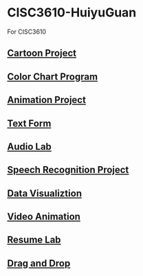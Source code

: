 # CISC3610-HuiyuGuan
For CISC3610 
<a href="Cartoon Project/index.html"><h2>Cartoon Project</h2>
<a href="Color Chart Program/index.html"><h2>Color Chart Program</h2></a>
<a href="Animation Project/index.html"><h2>Animation Project</h2></a>
<a href="Text Form/index.html"><h2>Text Form</h2></a>
<a href="Audio Lab/index.html"><h2>Audio Lab</h2></a>
<a href="Speech Recognition Project/index.html"><h2>Speech Recognition Project</h2></a>
<a href="Data Visualiztion/index.html"><h2>Data Visualiztion</h2></a>
<a href="Video Animation/index.html"><h2>Video Animation</h2></a>
<a href="Resume Lab/index.html"><h2>Resume Lab</h2></a>
<a href="Drag and Drop/index.html"><h2>Drag and Drop</h2></a>

